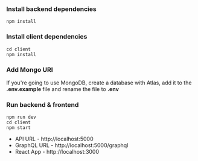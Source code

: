 ### Install backend dependencies
```
npm install
```

### Install client dependencies
```
cd client
npm install
```

### Add Mongo URI
If you're going to use MongoDB, create a database with Atlas, add it to the **.env.example** file and rename the file to **.env**

### Run backend & frontend
```
npm run dev
cd client
npm start
```

- API URL - http://localhost:5000
- GraphQL URL - http://localhost:5000/graphql
- React App - http://localhost:3000


